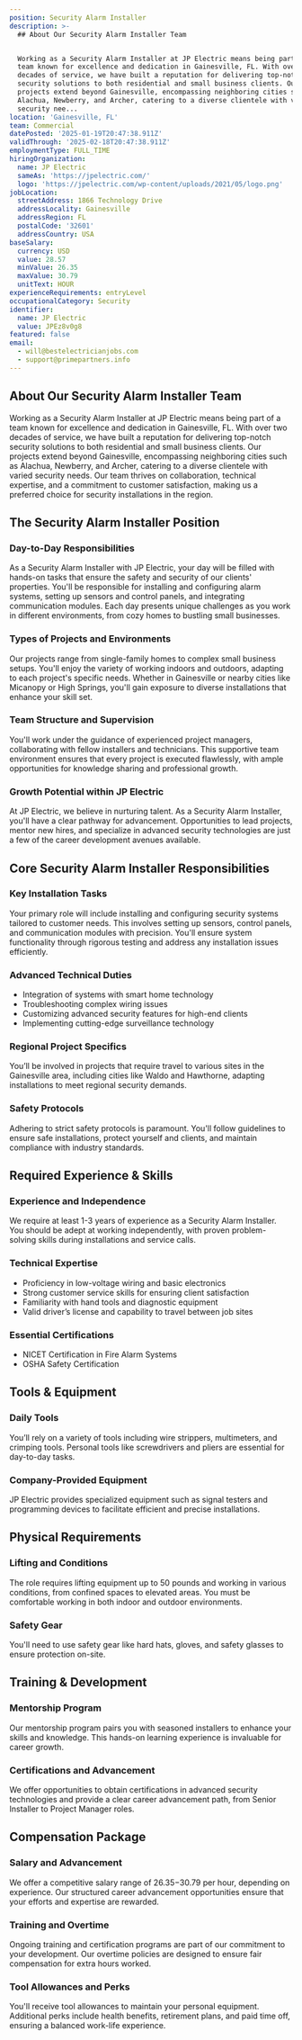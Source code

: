 ```yaml
---
position: Security Alarm Installer
description: >-
  ## About Our Security Alarm Installer Team


  Working as a Security Alarm Installer at JP Electric means being part of a
  team known for excellence and dedication in Gainesville, FL. With over two
  decades of service, we have built a reputation for delivering top-notch
  security solutions to both residential and small business clients. Our
  projects extend beyond Gainesville, encompassing neighboring cities such as
  Alachua, Newberry, and Archer, catering to a diverse clientele with varied
  security nee...
location: 'Gainesville, FL'
team: Commercial
datePosted: '2025-01-19T20:47:38.911Z'
validThrough: '2025-02-18T20:47:38.911Z'
employmentType: FULL_TIME
hiringOrganization:
  name: JP Electric
  sameAs: 'https://jpelectric.com/'
  logo: 'https://jpelectric.com/wp-content/uploads/2021/05/logo.png'
jobLocation:
  streetAddress: 1866 Technology Drive
  addressLocality: Gainesville
  addressRegion: FL
  postalCode: '32601'
  addressCountry: USA
baseSalary:
  currency: USD
  value: 28.57
  minValue: 26.35
  maxValue: 30.79
  unitText: HOUR
experienceRequirements: entryLevel
occupationalCategory: Security
identifier:
  name: JP Electric
  value: JPEz8v0g8
featured: false
email:
  - will@bestelectricianjobs.com
  - support@primepartners.info
---
```




## About Our Security Alarm Installer Team

Working as a Security Alarm Installer at JP Electric means being part of a team known for excellence and dedication in Gainesville, FL. With over two decades of service, we have built a reputation for delivering top-notch security solutions to both residential and small business clients. Our projects extend beyond Gainesville, encompassing neighboring cities such as Alachua, Newberry, and Archer, catering to a diverse clientele with varied security needs. Our team thrives on collaboration, technical expertise, and a commitment to customer satisfaction, making us a preferred choice for security installations in the region.

## The Security Alarm Installer Position

### Day-to-Day Responsibilities

As a Security Alarm Installer with JP Electric, your day will be filled with hands-on tasks that ensure the safety and security of our clients' properties. You'll be responsible for installing and configuring alarm systems, setting up sensors and control panels, and integrating communication modules. Each day presents unique challenges as you work in different environments, from cozy homes to bustling small businesses.

### Types of Projects and Environments

Our projects range from single-family homes to complex small business setups. You'll enjoy the variety of working indoors and outdoors, adapting to each project's specific needs. Whether in Gainesville or nearby cities like Micanopy or High Springs, you'll gain exposure to diverse installations that enhance your skill set.

### Team Structure and Supervision

You'll work under the guidance of experienced project managers, collaborating with fellow installers and technicians. This supportive team environment ensures that every project is executed flawlessly, with ample opportunities for knowledge sharing and professional growth.

### Growth Potential within JP Electric

At JP Electric, we believe in nurturing talent. As a Security Alarm Installer, you'll have a clear pathway for advancement. Opportunities to lead projects, mentor new hires, and specialize in advanced security technologies are just a few of the career development avenues available.

## Core Security Alarm Installer Responsibilities

### Key Installation Tasks

Your primary role will include installing and configuring security systems tailored to customer needs. This involves setting up sensors, control panels, and communication modules with precision. You'll ensure system functionality through rigorous testing and address any installation issues efficiently.

### Advanced Technical Duties

- Integration of systems with smart home technology
- Troubleshooting complex wiring issues
- Customizing advanced security features for high-end clients
- Implementing cutting-edge surveillance technology

### Regional Project Specifics

You’ll be involved in projects that require travel to various sites in the Gainesville area, including cities like Waldo and Hawthorne, adapting installations to meet regional security demands.

### Safety Protocols

Adhering to strict safety protocols is paramount. You'll follow guidelines to ensure safe installations, protect yourself and clients, and maintain compliance with industry standards.

## Required Experience & Skills

### Experience and Independence

We require at least 1-3 years of experience as a Security Alarm Installer. You should be adept at working independently, with proven problem-solving skills during installations and service calls.

### Technical Expertise

- Proficiency in low-voltage wiring and basic electronics
- Strong customer service skills for ensuring client satisfaction
- Familiarity with hand tools and diagnostic equipment
- Valid driver’s license and capability to travel between job sites

### Essential Certifications

- NICET Certification in Fire Alarm Systems
- OSHA Safety Certification

## Tools & Equipment

### Daily Tools

You’ll rely on a variety of tools including wire strippers, multimeters, and crimping tools. Personal tools like screwdrivers and pliers are essential for day-to-day tasks.

### Company-Provided Equipment

JP Electric provides specialized equipment such as signal testers and programming devices to facilitate efficient and precise installations.

## Physical Requirements

### Lifting and Conditions

The role requires lifting equipment up to 50 pounds and working in various conditions, from confined spaces to elevated areas. You must be comfortable working in both indoor and outdoor environments.

### Safety Gear

You'll need to use safety gear like hard hats, gloves, and safety glasses to ensure protection on-site.

## Training & Development

### Mentorship Program

Our mentorship program pairs you with seasoned installers to enhance your skills and knowledge. This hands-on learning experience is invaluable for career growth.

### Certifications and Advancement

We offer opportunities to obtain certifications in advanced security technologies and provide a clear career advancement path, from Senior Installer to Project Manager roles.

## Compensation Package

### Salary and Advancement

We offer a competitive salary range of $26.35-$30.79 per hour, depending on experience. Our structured career advancement opportunities ensure that your efforts and expertise are rewarded.

### Training and Overtime

Ongoing training and certification programs are part of our commitment to your development. Our overtime policies are designed to ensure fair compensation for extra hours worked.

### Tool Allowances and Perks

You'll receive tool allowances to maintain your personal equipment. Additional perks include health benefits, retirement plans, and paid time off, ensuring a balanced work-life experience.
